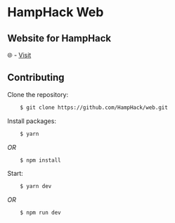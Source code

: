 # HampHack Web
## Website for HampHack

🌐 - [Visit](https://hamphack.hampshire.edu)

## Contributing

Clone the repository:

```bash
    $ git clone https://github.com/HampHack/web.git
```

Install packages:

```bash
    $ yarn
```

_OR_

```bash
    $ npm install
```

Start:

```bash
    $ yarn dev
```

_OR_

```bash
    $ npm run dev
```
